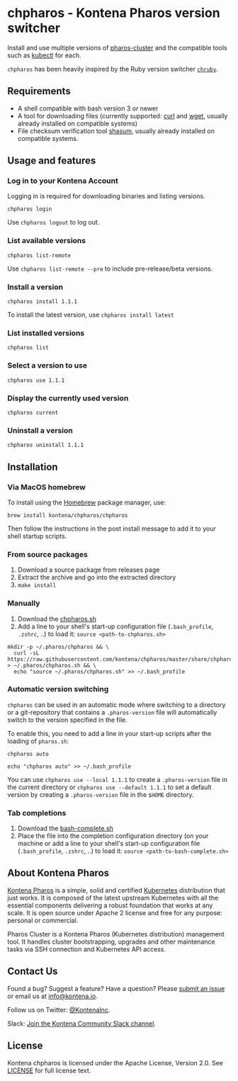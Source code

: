 # chpharos - Kontena Pharos version switcher

Install and use multiple versions of [pharos-cluster](https://github.com/kontena/pharos-cluster) and the compatible tools such as [kubectl](https://kubernetes.io/docs/reference/kubectl/overview/) for each.

`chpharos` has been heavily inspired by the Ruby version switcher [`chruby`](https://github.com/postmodern/chruby).

## Requirements

- A shell compatible with bash version 3 or newer
- A tool for downloading files (currently supported: [curl](https://curl.haxx.se/) and [wget](https://www.gnu.org/software/wget/), usually already installed on compatible systems)
- File checksum verification tool [shasum](https://linux.die.net/man/1/shasum), usually already installed on compatible systems.

## Usage and features

### Log in to your Kontena Account

Logging in is required for downloading binaries and listing versions.

`chpharos login`

Use `chpharos logout` to log out.

### List available versions

`chpharos list-remote`

Use `chpharos list-remote --pre` to include pre-release/beta versions.

### Install a version

`chpharos install 1.1.1`

To install the latest version, use `chpharos install latest`

### List installed versions

`chpharos list`

### Select a version to use

`chpharos use 1.1.1`

### Display the currently used version

`chpharos current`

### Uninstall a version

`chpharos uninstall 1.1.1`

## Installation

### Via MacOS homebrew

To install using the [Homebrew](https://brew.sh/) package manager, use:

```
brew install kontena/chpharos/chpharos
```

Then follow the instructions in the post install message to add it to your shell startup scripts.

### From source packages

1. Download a source package from releases page
2. Extract the archive and go into the extracted directory
3. `make install`

### Manually
1. Download the [chpharos.sh](https://raw.githubusercontent.com/kontena/chpharos/master/share/chpharos.sh)
2. Add a line to your shell's start-up configuration file (`.bash_profile`, `.zshrc`, ..) to load it: `source <path-to-chpharos.sh>`

```
mkdir -p ~/.pharos/chpharos && \
  curl -sL https://raw.githubusercontent.com/kontena/chpharos/master/share/chpharos/chpharos.sh > ~/.pharos/chpharos.sh && \
  echo "source ~/.pharos/chpharos.sh" >> ~/.bash_profile
```

### Automatic version switching

`chpharos` can be used in an automatic mode where switching to a directory or a git-repository that contains a `.pharos-version` file will automatically switch to the version specified in the file.

To enable this, you need to add a line in your start-up scripts after the loading of `pharos.sh`:

```
chpharos auto
```

```
echo "chpharos auto" >> ~/.bash_profile
```

You can use `chpharos use --local 1.1.1` to create a `.pharos-version` file in the current directory or `chpharos use --default 1.1.1` to set a default version by creating a `.pharos-version` file in the `$HOME` directory.

### Tab completions

1. Download the [bash-complete.sh](https://raw.githubusercontent.com/kontena/chpharos/master/opt/bash-complete.sh)
2. Place the file into the completion configuration directory (on your machine or add a line to your shell's start-up configuration file (`.bash_profile`, `.zshrc`, ..) to load it: `source <path-to-bash-complete.sh>`

## About Kontena Pharos

[Kontena Pharos](https://pharos.sh) is a simple, solid and certified [Kubernetes](https://kubernetes.io/) distribution that just works. It is composed of the latest upstream Kubernetes with all the essential components delivering a robust foundation that works at any scale. It is open source under Apache 2 license and free for any purpose: personal or commercial.

Pharos Cluster is a Kontena Pharos (Kubernetes distribution) management tool. It handles cluster bootstrapping, upgrades and other maintenance tasks via SSH connection and Kubernetes API access.

## Contact Us

Found a bug? Suggest a feature? Have a question? Please [submit an issue](https://github.com/kontena/chpharos/issues) or email us at <a href="mailto:info@kontena.io">info@kontena.io</a>.

Follow us on Twitter: [@KontenaInc](https://twitter.com/KontenaInc).

Slack: [Join the Kontena Community Slack channel](https://slack.kontena.io/).

## License

Kontena chpharos is licensed under the Apache License, Version 2.0. See [LICENSE](LICENSE) for full license text.
